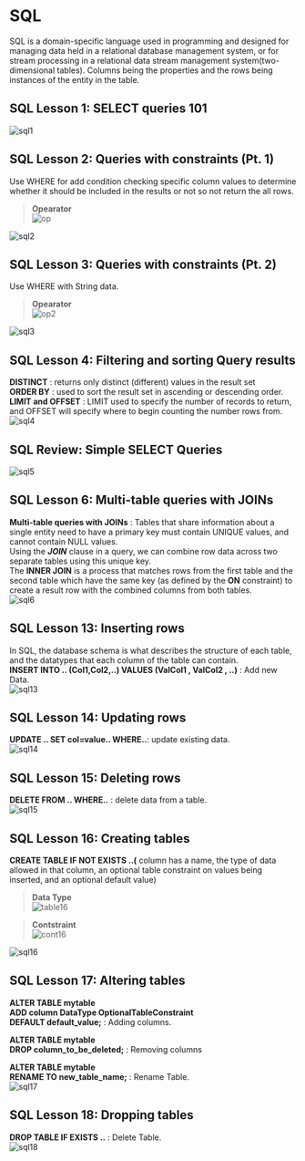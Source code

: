 
# SQL 
SQL is a domain-specific language used in programming and designed for managing data held in a relational database management system, or for stream processing in a relational data stream management system(two-dimensional tables). 
Columns being the properties and the rows being instances of the entity in the table.   

## SQL Lesson 1: SELECT queries 101
![sql1](./SQL_Images/SQL1.PNG)  

## SQL Lesson 2: Queries with constraints (Pt. 1)  
Use WHERE for add condition checking specific column values to determine whether it should be included in the results or not so not return the all rows.  
>**Opearator**  
![op](./SQL_Images/Table2.PNG)

![sql2](./SQL_Images/S.PNG)  

## SQL Lesson 3: Queries with constraints (Pt. 2)  
Use WHERE with String data.  
>**Opearator**  
![op2](./SQL_Images/table3.PNG)  

![sql3](./SQL_Images/sql3.PNG)  

## SQL Lesson 4: Filtering and sorting Query results  
**DISTINCT** : returns only distinct (different) values in the result set  
**ORDER BY** : used to sort the result set in ascending or descending order.  
**LIMIT and OFFSET** : LIMIT used to specify the number of records to return, and OFFSET will specify where to begin counting the number rows from.  
![sql4](./SQL_Images/sql4.PNG)

## SQL Review: Simple SELECT Queries  
![sql5](./SQL_Images/sql5.PNG)

## SQL Lesson 6: Multi-table queries with JOINs  
**Multi-table queries with JOINs** : Tables that share information about a single entity need to have a primary key must contain UNIQUE values, and cannot contain NULL values.  
Using the ***JOIN*** clause in a query, we can combine row data across two separate tables using this unique key.    
The **INNER JOIN** is a process that matches rows from the first table and the second table which have the same key (as defined by the **ON** constraint) to create a result row with the combined columns from both tables.  
![sql6](./SQL_Images/sql6.PNG)  

## SQL Lesson 13: Inserting rows  
 In SQL, the database schema is what describes the structure of each table, and the datatypes that each column of the table can contain.  
 **INSERT INTO .. (Col1,Col2,..) VALUES (ValCol1 , ValCol2 , ..)** : Add new Data.  
![sql13](./SQL_Images/sql13.PNG)

## SQL Lesson 14: Updating rows
 **UPDATE .. SET col=value.. WHERE..**: update existing data.  
 ![sql14](./SQL_Images/sql14.PNG)

## SQL Lesson 15: Deleting rows
 **DELETE FROM .. WHERE..** : delete data from a table.  
 ![sql15](./SQL_Images/sql15.PNG)

## SQL Lesson 16: Creating tables
**CREATE TABLE IF NOT EXISTS ..(** column has a name, the type of data allowed in that column, an optional table constraint on values being inserted, and an optional default value)  
>**Data Type**  
![table16](./SQL_Images/table16.PNG)  

>**Contstraint**  
![cont16](./SQL_Images/Contstraint.PNG)

![sql16](./SQL_Images/sql16.PNG)

## SQL Lesson 17: Altering tables  
**ALTER TABLE mytable  
ADD column DataType OptionalTableConstraint   
    DEFAULT default_value;** : Adding columns.  
    
**ALTER TABLE mytable  
DROP column_to_be_deleted;** : Removing columns  

**ALTER TABLE mytable  
RENAME TO new_table_name;** : Rename Table.  
![sql17](./SQL_Images/sql17.PNG)  

## SQL Lesson 18: Dropping tables  
**DROP TABLE IF EXISTS ..** : Delete Table.   
![sql18](./SQL_Images/sql18.PNG)  

